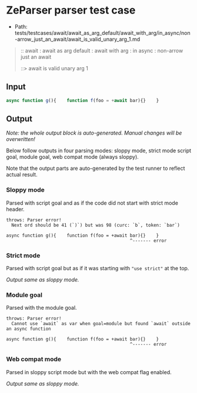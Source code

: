 # ZeParser parser test case

- Path: tests/testcases/await/await_as_arg_default/await_with_arg/in_async/non-arrow_just_an_await/await_is_valid_unary_arg_1.md

> :: await : await as arg default : await with arg : in async : non-arrow just an await
>
> ::> await is valid unary arg 1

## Input

`````js
async function g(){    function f(foo = +await bar){}    }
`````

## Output

_Note: the whole output block is auto-generated. Manual changes will be overwritten!_

Below follow outputs in four parsing modes: sloppy mode, strict mode script goal, module goal, web compat mode (always sloppy).

Note that the output parts are auto-generated by the test runner to reflect actual result.

### Sloppy mode

Parsed with script goal and as if the code did not start with strict mode header.

`````
throws: Parser error!
  Next ord should be 41 (`)`) but was 98 (curc: `b`, token: `bar`)

async function g(){    function f(foo = +await bar){}    }
                                               ^------- error
`````

### Strict mode

Parsed with script goal but as if it was starting with `"use strict"` at the top.

_Output same as sloppy mode._

### Module goal

Parsed with the module goal.

`````
throws: Parser error!
  Cannot use `await` as var when goal=module but found `await` outside an async function

async function g(){    function f(foo = +await bar){}    }
                                               ^------- error
`````


### Web compat mode

Parsed in sloppy script mode but with the web compat flag enabled.

_Output same as sloppy mode._
